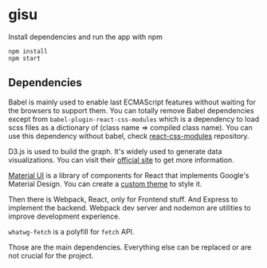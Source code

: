 # gisu

Install dependencies and run the app with npm

```
npm install
npm start
```

## Dependencies

Babel is mainly used to enable last ECMAScript features without
waiting for the browsers to support them. You can totally remove
Babel dependencies except from `babel-plugin-react-css-modules`
which is a dependency to load scss files as a dictionary of
(class name => compiled class name). You can use this dependency without babel, check [react-css-modules](https://github.com/gajus/react-css-modules) repository.

D3.js is used to build the graph. It's widely used to generate
data visualizations. You can visit their [official site](https://d3js.org/) to get more information.

[Material UI](https://material-ui-next.com) is a library of components for React that implements
Google's Material Design. You can create a [custom theme](https://material-ui-next.com/customization/themes/) to style
it.

Then there is Webpack, React, only for Frontend stuff. And
Express to implement the backend. Webpack dev server and nodemon
are utilities to improve development experience.

`whatwg-fetch` is a polyfill for `fetch` API.

Those are the main dependencies. Everything else can be replaced
or are not crucial for the project.
